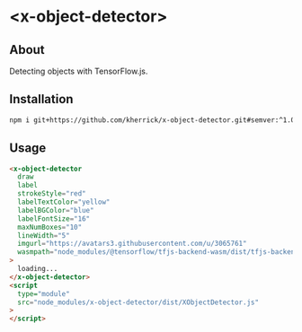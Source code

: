 # \<x-object-detector>

## About

Detecting objects with TensorFlow.js.

## Installation

```bash
npm i git+https://github.com/kherrick/x-object-detector.git#semver:^1.0.1
```

## Usage

```html
<x-object-detector
  draw
  label
  strokeStyle="red"
  labelTextColor="yellow"
  labelBGColor="blue"
  labelFontSize="16"
  maxNumBoxes="10"
  lineWidth="5"
  imgurl="https://avatars3.githubusercontent.com/u/3065761"
  wasmpath="node_modules/@tensorflow/tfjs-backend-wasm/dist/tfjs-backend-wasm.wasm"
>
  loading...
</x-object-detector>
<script
  type="module"
  src="node_modules/x-object-detector/dist/XObjectDetector.js"
>
</script>
```
